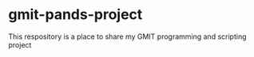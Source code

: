 # gmit-pands-project
This respository is a place to share my GMIT programming and scripting project
